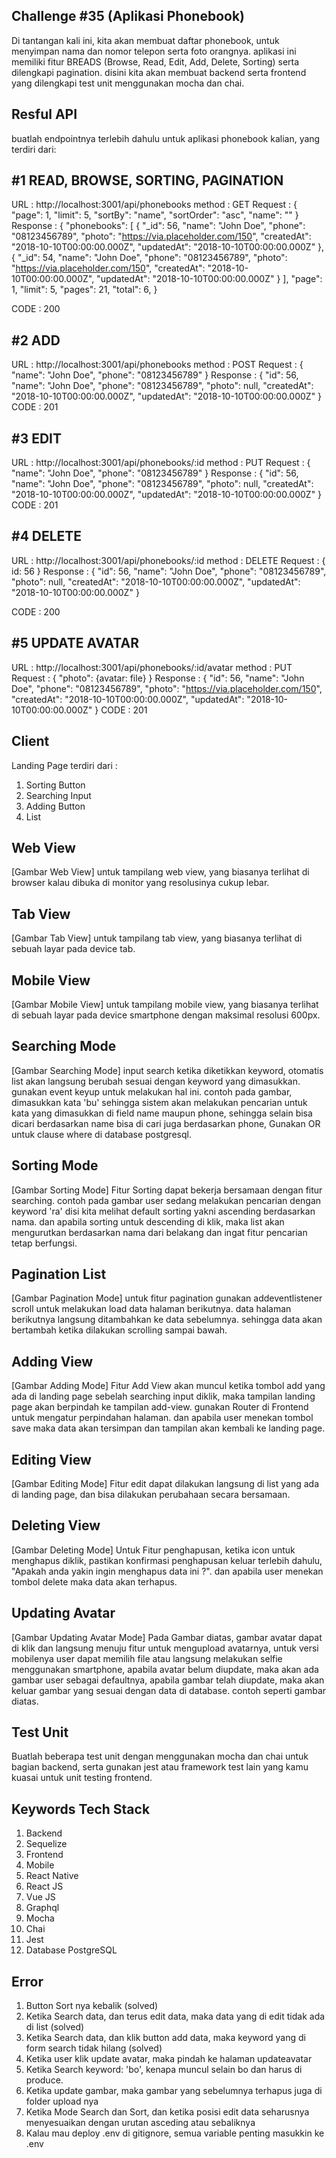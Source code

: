 Challenge #35 (Aplikasi Phonebook)
-------------------
Di tantangan kali ini, kita akan membuat daftar phonebook, untuk menyimpan nama dan nomor telepon serta foto orangnya. aplikasi ini memiliki fitur BREADS (Browse, Read, Edit, Add, Delete,
Sorting) serta dilengkapi pagination. disini kita akan membuat backend serta frontend yang dilengkapi test unit menggunakan mocha dan chai.

Resful API
-------------
buatlah endpointnya terlebih dahulu untuk aplikasi phonebook kalian, yang terdiri dari:

#1 READ, BROWSE, SORTING, PAGINATION
-------------
URL : http://localhost:3001/api/phonebooks
method : GET
Request : {
    "page": 1,
    "limit": 5,
    "sortBy": "name",
    "sortOrder": "asc",
    "name": ""
}
Response : {
    "phonebooks": [
        {
            "_id": 56,
            "name": "John Doe",
            "phone": "08123456789",
            "photo": "https://via.placeholder.com/150",
            "createdAt": "2018-10-10T00:00:00.000Z",
            "updatedAt": "2018-10-10T00:00:00.000Z"
        },
        {
            "_id": 54,
            "name": "John Doe",
            "phone": "08123456789",
            "photo": "https://via.placeholder.com/150",
            "createdAt": "2018-10-10T00:00:00.000Z",
            "updatedAt": "2018-10-10T00:00:00.000Z"
        }
    ],
    "page": 1,
    "limit": 5,
    "pages": 21,
    "total": 6,
}

CODE : 200

#2 ADD
-------------
URL : http://localhost:3001/api/phonebooks
method : POST
Request : {
    "name": "John Doe",
    "phone": "08123456789"
}
Response : {
    "id": 56,
    "name": "John Doe",
    "phone": "08123456789",
    "photo": null,
    "createdAt": "2018-10-10T00:00:00.000Z",
    "updatedAt": "2018-10-10T00:00:00.000Z"
}
CODE : 201

#3 EDIT
-------------
URL : http://localhost:3001/api/phonebooks/:id
method : PUT
Request : {
    "name": "John Doe",
    "phone": "08123456789"
}
Response : {
    "id": 56,
    "name": "John Doe",
    "phone": "08123456789",
    "photo": null,
    "createdAt": "2018-10-10T00:00:00.000Z",
    "updatedAt": "2018-10-10T00:00:00.000Z"
}
CODE : 201

#4 DELETE
-------------
URL : http://localhost:3001/api/phonebooks/:id
method : DELETE
Request : {
    id: 56
}
Response : {
    "id": 56,
    "name": "John Doe",
    "phone": "08123456789",
    "photo": null,
    "createdAt": "2018-10-10T00:00:00.000Z",
    "updatedAt": "2018-10-10T00:00:00.000Z"
}

CODE : 200

#5 UPDATE AVATAR
-------------
URL : http://localhost:3001/api/phonebooks/:id/avatar
method : PUT
Request : {
    "photo": {avatar: file}
}
Response : {
    "id": 56,
    "name": "John Doe",
    "phone": "08123456789",
    "photo": "https://via.placeholder.com/150",
    "createdAt": "2018-10-10T00:00:00.000Z",
    "updatedAt": "2018-10-10T00:00:00.000Z"
}
CODE : 201

Client
-------------

Landing Page
terdiri dari :
1. Sorting Button
2. Searching Input
3. Adding Button
4. List

Web View
-------------
[Gambar Web View]
untuk tampilang web view, yang biasanya terlihat di browser kalau dibuka di monitor yang resolusinya cukup lebar.

Tab View
-------------
[Gambar Tab View]
untuk tampilang tab view, yang biasanya terlihat di sebuah layar pada device tab.

Mobile View
-------------
[Gambar Mobile View]
untuk tampilang mobile view, yang biasanya terlihat di sebuah layar pada device smartphone dengan maksimal resolusi 600px.

Searching Mode  
-------------
[Gambar Searching Mode]
input search ketika diketikkan keyword, otomatis list akan langsung berubah sesuai dengan keyword yang dimasukkan. gunakan event keyup untuk melakukan hal ini. contoh pada gambar, dimasukkan kata 'bu' sehingga sistem akan melakukan pencarian untuk kata yang dimasukkan di field name maupun phone, sehingga selain bisa dicari berdasarkan name bisa di cari juga berdasarkan phone, Gunakan OR untuk clause where di database postgresql.

Sorting Mode
-------------
[Gambar Sorting Mode]
Fitur Sorting dapat bekerja bersamaan dengan fitur searching. contoh pada gambar user sedang melakukan pencarian dengan keyword 'ra' disi kita melihat default sorting yakni ascending berdasarkan nama. dan apabila sorting untuk descending di klik, maka list akan mengurutkan berdasarkan nama dari belakang dan ingat fitur pencarian tetap berfungsi.

Pagination List
-------------
[Gambar Pagination Mode]
untuk fitur pagination gunakan addeventlistener scroll untuk melakukan load data halaman berikutnya. data halaman berikutnya langsung ditambahkan ke data sebelumnya. sehingga data akan bertambah ketika dilakukan scrolling sampai bawah.

Adding View
-------------
[Gambar Adding Mode]
Fitur Add View akan muncul ketika tombol add yang ada di landing page sebelah searching input diklik, maka tampilan landing page akan berpindah ke tampilan add-view. gunakan Router di Frontend untuk mengatur perpindahan halaman. dan apabila user menekan tombol save maka data akan tersimpan dan tampilan akan kembali ke landing page.

Editing View
-------------
[Gambar Editing Mode]
Fitur edit dapat dilakukan langsung di list yang ada di landing page, dan bisa dilakukan perubahaan secara bersamaan.

Deleting View
-------------
[Gambar Deleting Mode]
Untuk Fitur penghapusan, ketika icon untuk menghapus diklik, pastikan konfirmasi penghapusan keluar terlebih dahulu, "Apakah anda yakin ingin menghapus data ini ?". dan apabila user menekan tombol delete maka data akan terhapus.

Updating Avatar
-------------
[Gambar Updating Avatar Mode]
Pada Gambar diatas, gambar avatar dapat di klik dan langsung menuju fitur untuk mengupload avatarnya, untuk versi mobilenya user dapat memilih file atau langsung melakukan selfie menggunakan smartphone, apabila avatar belum diupdate, maka akan ada gambar user sebagai defaultnya, apabila gambar telah diupdate, maka akan keluar gambar yang sesuai dengan data di database. contoh seperti gambar diatas.

Test Unit
-------------
Buatlah beberapa test unit dengan menggunakan mocha dan chai untuk bagian backend, serta gunakan jest atau framework test lain yang kamu kuasai untuk unit testing frontend.

Keywords Tech Stack
-------------
1. Backend
2. Sequelize
3. Frontend
4. Mobile
5. React Native
6. React JS
7. Vue JS
8. Graphql
9. Mocha
10. Chai
11. Jest
12. Database PostgreSQL



## Error
1. Button Sort nya kebalik (solved)
2. Ketika Search data, dan terus edit data, maka data yang di edit tidak ada di list (solved)
3. Ketika Search data, dan klik button add data, maka keyword yang di form search tidak hilang (solved)
4. Ketika user klik update avatar, maka pindah ke halaman updateavatar
5. Ketika Search keyword: 'bo', kenapa muncul selain bo dan harus di produce.
6. Ketika update gambar, maka gambar yang sebelumnya terhapus juga di folder upload nya
7. Ketika Mode Search dan Sort, dan ketika posisi edit data seharusnya menyesuaikan dengan urutan asceding atau sebaliknya
8. Kalau mau deploy .env di gitignore, semua variable penting masukkin ke .env

